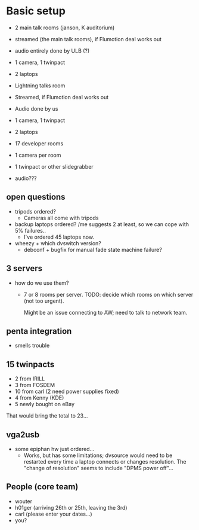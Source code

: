 Basic setup
====

* 2 main talk rooms (janson, K auditorium)
 *  streamed (the main talk rooms), if Flumotion deal works out
 *  audio entirely done by ULB (?)
 *  1 camera, 1 twinpact
 *  2 laptops

* Lightning talks room
 * Streamed, if Flumotion deal works out
 * Audio done by us
 * 1 camera, 1 twinpact
 * 2 laptops

* 17 developer rooms
 * 1 camera per room 
 * 1 twinpact or other slidegrabber
 * audio???

open questions
----
* tripods ordered?
  - Cameras all come with tripods
* backup laptops ordered? /me suggests 2 at least, so we can cope with 5% failures..
  - I've ordered 45 laptops now.
* wheezy + which dvswitch version?
  - debconf + bugfix for manual fade state machine failure?

3 servers
----
* how do we use them?
  - 7 or 8 rooms per server. TODO: decide which rooms on which server (not too urgent).
  
    Might be an issue connecting to AW; need to talk to network team.

penta integration
----
* smells trouble

15 twinpacts
----
* 2 from IRILL
* 3 from FOSDEM
* 10 from carl (2 need power supplies fixed)
* 4 from Kenny (KDE)
* 5 newly bought on eBay

That would bring the total to 23...

vga2usb 
----
* some epiphan hw just ordered...
  - Works, but has some limitations; dvsource would need to be restarted
    every time a laptop connects or changes resolution. The "change of
    resolution" seems to include "DPMS power off"...

People (core team)
----
* wouter
* h01ger (arriving 26th or 25th, leaving the 3rd)
* carl (please enter your dates...)
* you?


